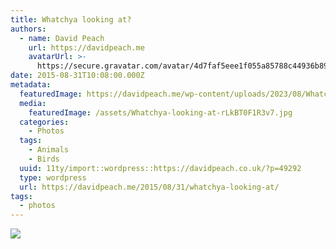 ```yaml
---
title: Whatchya looking at?
authors:
  - name: David Peach
    url: https://davidpeach.me
    avatarUrl: >-
      https://secure.gravatar.com/avatar/4d7faf5eee1f055a85788c44936b8995eaab6dfb004e7854ec747ccb272e91ee?s=96&d=mm&r=g
date: 2015-08-31T10:08:00.000Z
metadata:
  featuredImage: https://davidpeach.me/wp-content/uploads/2023/08/Whatchya-looking-at.jpg
  media:
    featuredImage: /assets/Whatchya-looking-at-rLkBT0F1R3v7.jpg
  categories:
    - Photos
  tags:
    - Animals
    - Birds
  uuid: 11ty/import::wordpress::https://davidpeach.co.uk/?p=49292
  type: wordpress
  url: https://davidpeach.me/2015/08/31/whatchya-looking-at/
tags:
  - photos
---
```

[![](/assets/Whatchya-looking-at-1024x761-9rj551R9Ve1i.jpg)](/assets/Whatchya-looking-at-1024x761-9rj551R9Ve1i.jpg)